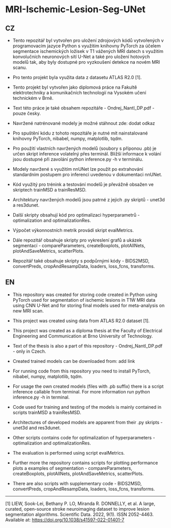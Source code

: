 # MRI-Ischemic-Lesion-Seg-UNet

##  CZ
* Tento repozitář byl vytvořen pro uložení zdrojových kódů vytvořených v programovacím jazyce Python s využitím 
  knihovny PyTorch za účelem segmentace ischemických ložisek v T1 vážených MRI datech s využitím konvolučních 
  neuronových sítí U-Net a také pro uložení hotových modelů tak, aby byly dostupné pro vyzkoušení detekce na novém
  MRI scanu.
  
* Pro tento projekt byla využita data z datasetu ATLAS R2.0 [1].

* Tento projekt byl vytvořen jako diplomová práce na Fakultě elektrotechniky a komunikačních technologií na Vysokém
  učení technickém v Brně. 

* Text této práce je také obsahem repozitáře - Ondrej_Nantl_DP.pdf - pouze česky.

* Navržené natrénované modely je možné stáhnout zde: dodat odkaz

* Pro spuštění kódu z tohoto repozitáře je nutné mít nainstalované knihovny PyTorch, nibabel, numpy, matplotlib, tqdm.

* Pro použití vlastních navržených modelů (soubory s příponou .pb) je určen skript inference volatelný přes terminál. 
  Bližší informace k volání jsou dostupné při zavolání python inference.py -h v terminálu.

* Modely navržené s využitím nnUNet lze použít po extrahování standardním postupem pro inferenci uvedenou v dokumentaci
  nnUNet.

* Kód využitý pro trénink a testování modelů je převážně obsažen ve skriptech trainMSD a trainResMSD.

* Architektury navržených modelů jsou patrné z jejich .py skriptů - unet3d a res3dunet.

* Další skripty obsahují kód pro optimalizaci hyperparametrů - optimalization and optimalizationRes.

* Výpočet výkonnostních metrik provádí skript evalMetrics.

* Dále repozitář obsahuje skripty pro vykreslení grafů a ukázek segmentací - compareParameters, createBoxplots,
  plotAllNets, plotAndSaveMetrics, scatterPlots.

* Repozitář také obsahuje skripty s podpůrnými kódy - BIDS2MSD, convertPreds, cropAndResampData, loaders, 
  loss_fcns, transforms.

## EN
* This repository was created for storing code created in Python using PyTorch used for segmentation of ischemic 
  lesions in T1W MRI data using CNN U-Net and for storing final models used for meta-analysis on new MRI scan.
  
* This project was created using data from ATLAS R2.0 dataset [1].

* This project was created as a diploma thesis at the Faculty of Electrical Engineering and Communication at Brno
  University of Technology.

* Text of the thesis is also a part of this repository - Ondrej_Nantl_DP.pdf - only in Czech.

* Created trained models can be downloaded from: add link

* For running code from this repository you need to install PyTorch, nibabel, numpy, matplotlib, tqdm.

* For usage the own created models (files with .pb suffix) there is a script inference callable from terminal. 
  For more information run python inference.py -h in terminal.

* Code used for training and testing of the models is mainly contained in scripts trainMSD a trainResMSD.

* Architectures of developed models are apparent from their .py skripts - unet3d and res3dunet.

* Other scripts contains code for optimalization of hyperparameters - optimalization and optimalizationRes.

* The evaluation is performed using script evalMetrics.

* Further more the repository contains scripts for plotting performance plots a examples of 
  segmentation - compareParameters, createBoxplots, plotAllNets, plotAndSaveMetrics, scatterPlots.

* There are also scripts with supplementary code - BIDS2MSD, convertPreds, cropAndResampData, loaders, 
  loss_fcns, transforms. 
--------
[1] LIEW, Sook-Lei, Bethany P. LO, Miranda R. DONNELLY, et al. A large, curated, open-source stroke neuroimaging dataset to improve lesion segmentation algorithms. Scientific Data. 2022, 9(1). ISSN 2052-4463. Available at: https://doi.org/10.1038/s41597-022-01401-7
